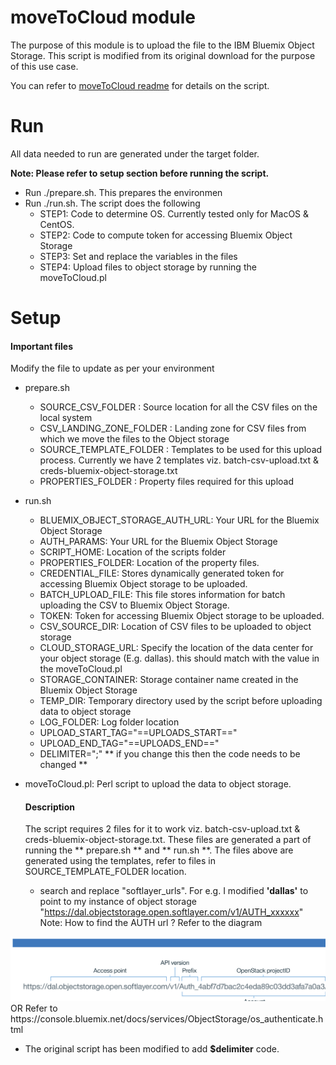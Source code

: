 
# moveToCloud module
The purpose of this module is to upload the file to the IBM Bluemix Object Storage. This script is modified from its original download for the purpose of this use case.

You can refer to [moveToCloud readme](https://www.ibm.com/support/knowledgecenter/en/SS6NHC/com.ibm.swg.im.dashdb.doc/learn_how/moveToCloud_readme.html) for details on the script.

# Run
All data needed to run are generated under the target folder. 

**Note: Please refer to setup section before running the script.**

* Run ./prepare.sh. This prepares the environmen
* Run ./run.sh. The script does the following
  - STEP1: Code to determine OS. Currently tested only for MacOS & CentOS.
  - STEP2: Code to compute token for accessing Bluemix Object Storage
  - STEP3: Set and replace the variables in the files
  - STEP4: Upload files to object storage by running the moveToCloud.pl


# Setup
#### Important files

Modify the file to update as per your environment

* prepare.sh
  - SOURCE_CSV_FOLDER : Source location for all the CSV files on the local system
  - CSV_LANDING_ZONE_FOLDER : Landing zone for CSV files from which we move the files to the Object storage
  - SOURCE_TEMPLATE_FOLDER : Templates to be used for this upload process. Currently we have 2 templates viz. batch-csv-upload.txt & creds-bluemix-object-storage.txt
  - PROPERTIES_FOLDER : Property files required for this upload
  
* run.sh
  - BLUEMIX_OBJECT_STORAGE_AUTH_URL: Your URL for the Bluemix Object Storage
  - AUTH_PARAMS: Your URL for the Bluemix Object Storage
  - SCRIPT_HOME: Location of the scripts folder
  - PROPERTIES_FOLDER: Location of the property files.
  - CREDENTIAL_FILE: Stores dynamically generated token for accessing Bluemix Object storage to be uploaded.
  - BATCH_UPLOAD_FILE: This file stores information for batch uploading the CSV to Bluemix Object Storage. 
  - TOKEN: Token for accessing Bluemix Object storage to be uploaded.
  - CSV_SOURCE_DIR: Location of CSV files to be uploaded to object storage
  - CLOUD_STORAGE_URL: Specify the location of the data center for your object storage (E.g. dallas). this should match with the value in the moveToCloud.pl
  - STORAGE_CONTAINER: Storage container name created in the Bluemix Object Storage
  - TEMP_DIR: Temporary directory used by the script before uploading data to object storage
  - LOG_FOLDER: Log folder location
  - UPLOAD_START_TAG="==UPLOADS_START=="
  - UPLOAD_END_TAG="==UPLOADS_END=="
  - DELIMITER=";" ** if you change this then the code needs to be changed **

* moveToCloud.pl: Perl script to upload the data to object storage. 
  #### Description
  The script requires 2 files for it to work viz. batch-csv-upload.txt & creds-bluemix-object-storage.txt. These files are generated a part of running the ** prepare.sh ** and ** run.sh **. The files above are generated using the templates, refer to files in SOURCE_TEMPLATE_FOLDER location.  
  - search and replace "softlayer_urls". For e.g. I modified **'dallas'** to point to my instance of object storage "https://dal.objectstorage.open.softlayer.com/v1/AUTH_xxxxxx"  
Note: How to find the AUTH url ?
Refer to the diagram
<img src="https://github.com/arunwagle/DemoRepo/blob/master/clients/Mizuho/images/Auth_url_Construction.png">
OR
Refer to 
https://console.bluemix.net/docs/services/ObjectStorage/os_authenticate.html

  - The original script has been modified to add **$delimiter** code.
  

  



